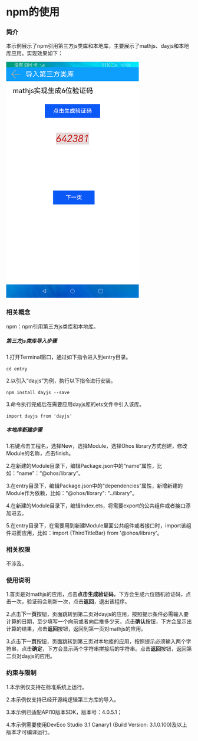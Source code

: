 # npm的使用

### 简介

本示例展示了npm引用第三方js类库和本地库，主要展示了mathjs、dayjs和本地库应用。实现效果如下：

![](./screenshots/device/index.png)

### 相关概念

npm：npm引用第三方js类库和本地库。

##### 第三方js类库导入步骤

1.打开Terminal窗口，通过如下指令进入到entry目录。

    cd entry

2.以引入“dayjs”为例，执行以下指令进行安装。

    npm install dayjs --save

3.命令执行完成后在需要应用dayjs库的ets文件中引入该库。

    import dayjs from 'dayjs'

##### 本地库新建步骤

1.右键点击工程名，选择New，选择Module，选择Ohos library方式创建，修改Module的名称，点击finish。

2.在新建的Module目录下，编辑Package.json中的“name”属性，比如：“name”：“@ohos/library”。

3.在entry目录下，编辑Package.json中的“dependencies”属性，新增新建的Module作为依赖，比如："@ohos/library": "../library"。

4.在新建的Module目录下，编辑Index.ets，将需要export的公共组件或者接口添加进去。

5.在entry目录下，在需要用到新建Module里面公共组件或者接口时，import该组件进而应用，比如：import {ThirdTitleBar} from '@ohos/library'。

### 相关权限

不涉及。

### 使用说明

1.首页是对mathjs的应用，点击**点击生成验证码**，下方会生成六位随机验证码，点击一次，验证码会刷新一次，点击**返回**，退出该程序。

2.点击**下一页**按钮，页面跳转到第二页对dayjs的应用，按照提示条件必需输入要计算的日期，至少填写一个向前或者向后推多少天，点击**确认**按钮，下方会显示出计算的结果，点击**返回**按钮，返回到第一页对mathjs的应用。

3.点击**下一页**按钮，页面跳转到第三页对本地库的应用，按照提示必须输入两个字符串，点击**确定**，下方会显示两个字符串拼接后的字符串。点击**返回**按钮，返回第二页对dayjs的应用。

### 约束与限制

1.本示例仅支持在标准系统上运行。

2.本示例仅支持已经开源纯逻辑第三方库的导入。

3.本示例已适配API10版本SDK，版本号：4.0.5.1；

4.本示例需要使用DevEco Studio 3.1 Canary1 (Build Version: 3.1.0.100)及以上版本才可编译运行。
